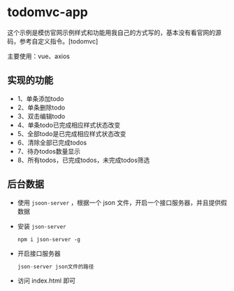 # todomvc-app

这个示例是模仿官网示例样式和功能用我自己的方式写的，基本没有看官网的源码，参考自定义指令。[todomvc]

主要使用：vue、axios

## 实现的功能

* 1、单条添加todo
* 2、单条删除todo
* 3、双击编辑todo
* 4、单条todo已完成相应样式状态改变
* 5、全部todo是已完成相应样式状态改变
* 6、清除全部已完成todos
* 7、待办todos数量显示
* 8、所有todos，已完成todos，未完成todos筛选

## 后台数据

* 使用 `jsoon-server` ，根据一个 json 文件，开启一个接口服务器，并且提供假数据

* 安装 `json-server` 

  ```shell
  npm i json-server -g
  ```

* 开启接口服务器

  ```js
  json-server json文件的路径
  ```

* 访问 index.html 即可